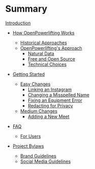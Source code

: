 # Summary

[Introduction](./introduction.md)


- [How OpenPowerlifting Works](./how/introduction.md)
	- [Historical Approaches](./how/historical-approaches.md)
	- [OpenPowerlifting's Approach]()
		- [Natural Data]()
		- [Free and Open Source]()
		- [Technical Choices]()

- [Getting Started]()
	- [Easy Changes]()
		- [Linking an Instagram](./getting-started/linking-an-instagram.md)
		- [Changing a Misspelled Name]()
		- [Fixing an Equipment Error]()
		- [Redacting for Privacy](./getting-started/redactions.md)
	- [Medium Changes]()
		- [Adding a New Meet]()

- [FAQ]()
	- [For Users]()

- [Project Bylaws]()
	- [Brand Guidelines](bylaws/brand-guidelines.md)
	- [Social Media Guidelines](bylaws/social-media-guidelines.md)
